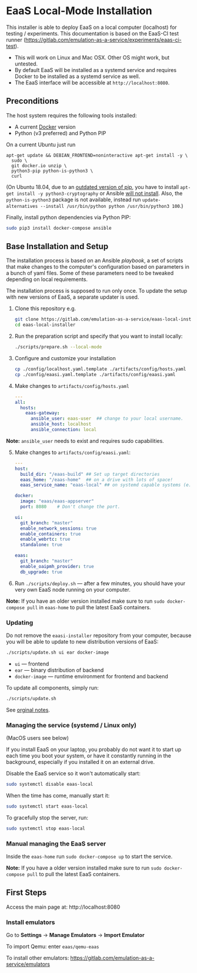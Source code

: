 # EaaS Local-Mode Installation

This installer is able to deploy EaaS on a local computer (localhost) for testing / experiments.  This documentation is based on the EaaS-CI test runner (https://gitlab.com/emulation-as-a-service/experiments/eaas-ci-test).  

- This will work on Linux and Mac OSX. Other OS might work, but untested.
- By default EaaS will be installed as a systemd service and requires Docker to be installed as a systemd service as well.
- The EaaS interface will be accessible at `http://localhost:8080`.

## Preconditions

The host system requires the following tools installed:

- A current [Docker](https://docs.docker.com/install/) version
- Python (v3 preferred) and Python PIP  

On a current Ubuntu just run
```
apt-get update && DEBIAN_FRONTEND=noninteractive apt-get install -y \
  sudo \
  git docker.io unzip \
  python3-pip python-is-python3 \
  curl
```

(On Ubuntu 18.04, due to an [outdated version of pip](https://pythonspeed.com/articles/upgrade-pip/), you have to install `apt-get install -y python3-cryptography` or Ansible [will not install](https://github.com/ansible/ansible/issues/73859). Also, the `python-is-python3` package is not available, instead run `update-alternatives --install /usr/bin/python python /usr/bin/python3 100`.)

Finally, install python dependencies via Python PIP:
   ```bash
   sudo pip3 install docker-compose ansible
   ```
   
## Base Installation and Setup

The installation process is based on an Ansible *playbook*, a set of scripts that make changes to the computer's configuration based on parameters in a bunch of yaml files. Some of these parameters need to be tweaked depending on local requirements.

The installation process is supposed to run only once. To update the setup with new versions of EaaS, a separate updater is used.

1. Clone this repository e.g.
   ```bash
   git clone https://gitlab.com/emulation-as-a-service/eaas-local-installer.git
   cd eaas-local-installer
   ```

2. Run the preparation script and specify that you want to install locally:
	 ```bash
   ./scripts/prepare.sh --local-mode
   ```

3. Configure and customize your installation
   ```bash
   cp ./config/localhost.yaml.template ./artifacts/config/hosts.yaml
   cp ./config/eaasi.yaml.template ./artifacts/config/eaasi.yaml
   ```

4. Make changes to `artifacts/config/hosts.yaml`
     ```yaml
     ---
     all:
       hosts:
         eaas-gateway:
           ansible_user: eaas-user  ## change to your local username.
           ansible_host: localhost
           ansible_connection: local
     ```

**Note:** `ansible_user` needs to exist and requires sudo capabilities. 

5. Make changes to `artifacts/config/eaasi.yaml`:
    ```yaml
    ---
    host:
      build_dir: "/eaas-build" ## Set up target directories
      eaas_home: "/eaas-home"  ## on a drive with lots of space!
      eaas_service_name: "eaas-local" ## on systemd capable systems (e.g. ubuntu) a service unit will be created

    docker:
      image: "eaas/eaas-appserver"
      port: 8080	# Don't change the port.

    ui:
      git_branch: "master"
      enable_network_sessions: true
      enable_containers: true
      enable_webrtc: true
      standalone: true
    
    eaas:
      git_branch: "master"
      enable_oaipmh_provider: true
      db_upgrade: true

    ```
6. Run `./scripts/deploy.sh` — after a few minutes, you should have your very own EaaS node running on your computer.

**Note:** If you have an older version installed make sure to run `sudo docker-compose pull` in `eaas-home` to pull the latest EaaS containers. 

### Updating

Do not remove the `eaasi-installer` repository from your computer, because you will be able to update to new distribution versions of EaaS: 

```sh
./scripts/update.sh ui ear docker-image
```

- `ui` — frontend
- `ear` — binary distribution of backend
- `docker-image` — runtime environment for frontend and backend

To update all components, simply run:
```sh
./scripts/update.sh
```

See [orginal notes](https://openslx.gitlab.io/eaasi-docs/install/setup.html#updating-eaasi).

### Managing the service (systemd / Linux only)

(MacOS users see below)

If you install EaaS on your laptop, you probably do not want it to start up each time you boot your system, or have it constantly running in the background, especially if you installed it on an external drive.

Disable the EaaS service so it won't automatically start:

```sh
sudo systemctl disable eaas-local
```

When the time has come, manually start it:

```sh
sudo systemctl start eaas-local
```

To gracefully stop the server, run:

```sh
sudo systemctl stop eaas-local
```

### Manual managing the EaaS server

Inside the `eaas-home` run `sudo docker-compose up` to start the service. 

**Note:** If you have a older version installed make sure to run `sudo docker-compose pull` to pull the latest EaaS containers.  


## First Steps

Access the main page at: http://localhost:8080

### Install emulators

Go to **Settings** -> **Manage Emulators** -> **Import Emulator**

To import Qemu: enter ```eaas/qemu-eaas```

To install other emulators: https://gitlab.com/emulation-as-a-service/emulators 



